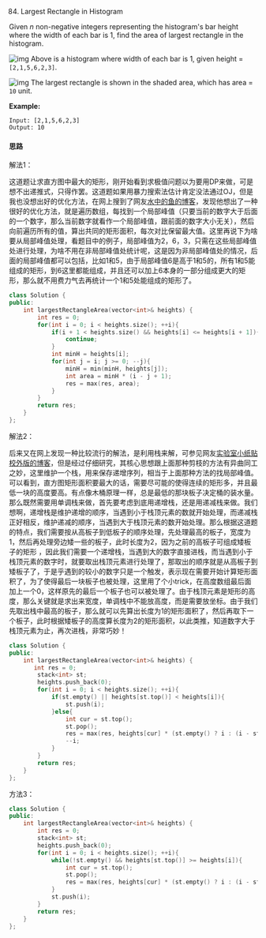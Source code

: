 84. Largest Rectangle in Histogram

Given *n* non-negative integers representing the histogram's bar height where the width of each bar is 1, find the area of largest rectangle in the histogram.

 

![img](https://assets.leetcode.com/uploads/2018/10/12/histogram.png)
Above is a histogram where width of each bar is 1, given height = `[2,1,5,6,2,3]`.

 

![img](https://assets.leetcode.com/uploads/2018/10/12/histogram_area.png)
The largest rectangle is shown in the shaded area, which has area = `10` unit.

 

**Example:**

```
Input: [2,1,5,6,2,3]
Output: 10
```

#### 思路

解法1：

这道题让求直方图中最大的矩形，刚开始看到求极值问题以为要用DP来做，可是想不出递推式，只得作罢。这道题如果用暴力搜索法估计肯定没法通过OJ，但是我也没想出好的优化方法，在网上搜到了网友[水中的鱼的博客](http://fisherlei.blogspot.com/2012/12/leetcode-largest-rectangle-in-histogram.html)，发现他想出了一种很好的优化方法，就是遍历数组，每找到一个局部峰值（只要当前的数字大于后面的一个数字，那么当前数字就看作一个局部峰值，跟前面的数字大小无关），然后向前遍历所有的值，算出共同的矩形面积，每次对比保留最大值。这里再说下为啥要从局部峰值处理，看题目中的例子，局部峰值为2，6，3，只需在这些局部峰值处进行处理，为啥不用在非局部峰值处统计呢，这是因为非局部峰值处的情况，后面的局部峰值都可以包括，比如1和5，由于局部峰值6是高于1和5的，所有1和5能组成的矩形，到6这里都能组成，并且还可以加上6本身的一部分组成更大的矩形，那么就不用费力气去再统计一个1和5处能组成的矩形了。

```c++
class Solution {
public:
    int largestRectangleArea(vector<int>& heights) {
        int res = 0;
        for(int i = 0; i < heights.size(); ++i){
            if(i + 1 < heights.size() && heights[i] <= heights[i + 1]){
                continue;
            }
            int minH = heights[i];
            for(int j = i; j >= 0; --j){
                minH = min(minH, heights[j]);
                int area = minH * (i - j + 1);
                res = max(res, area);
            }
        }
        return res;
    }
};
```

解法2：

后来又在网上发现一种比较流行的解法，是利用栈来解，可参见网友[实验室小纸贴校外版的博客](http://www.cnblogs.com/lichen782/p/leetcode_Largest_Rectangle_in_Histogram.html)，但是经过仔细研究，其核心思想跟上面那种剪枝的方法有异曲同工之妙，这里维护一个栈，用来保存递增序列，相当于上面那种方法的找局部峰值。可以看到，直方图矩形面积要最大的话，需要尽可能的使得连续的矩形多，并且最低一块的高度要高。有点像木桶原理一样，总是最低的那块板子决定桶的装水量。那么既然需要用单调栈来做，首先要考虑到底用递增栈，还是用递减栈来做。我们想啊，递增栈是维护递增的顺序，当遇到小于栈顶元素的数就开始处理，而递减栈正好相反，维护递减的顺序，当遇到大于栈顶元素的数开始处理。那么根据这道题的特点，我们需要按从高板子到低板子的顺序处理，先处理最高的板子，宽度为1，然后再处理旁边矮一些的板子，此时长度为2，因为之前的高板子可组成矮板子的矩形 ，因此我们需要一个递增栈，当遇到大的数字直接进栈，而当遇到小于栈顶元素的数字时，就要取出栈顶元素进行处理了，那取出的顺序就是从高板子到矮板子了，于是乎遇到的较小的数字只是一个触发，表示现在需要开始计算矩形面积了，为了使得最后一块板子也被处理，这里用了个小trick，在高度数组最后面加上一个0，这样原先的最后一个板子也可以被处理了。由于栈顶元素是矩形的高度，那么关键就是求出来宽度，单调栈中不能放高度，而是需要放坐标。由于我们先取出栈中最高的板子，那么就可以先算出长度为1的矩形面积了，然后再取下一个板子，此时根据矮板子的高度算长度为2的矩形面积，以此类推，知道数字大于栈顶元素为止，再次进栈，非常巧妙！

```c++
class Solution {
public:
    int largestRectangleArea(vector<int>& heights) {
       int res = 0;
        stack<int> st;
        heights.push_back(0);
        for(int i = 0; i < heights.size(); ++i){
            if(st.empty() || heights[st.top()] < heights[i]){
                st.push(i);
            }else{
                int cur = st.top();
                st.pop();
                res = max(res, heights[cur] * (st.empty() ? i : (i - st.top() - 1)));
                --i;
            }
        }
        return res;
    }
};
```

方法3：

```c++
class Solution {
public:
    int largestRectangleArea(vector<int>& heights) {
        int res = 0;
        stack<int> st;
        heights.push_back(0);
        for(int i = 0; i < heights.size(); ++i){
            while(!st.empty() && heights[st.top()] >= heights[i]){
                int cur = st.top();
                st.pop();
                res = max(res, heights[cur] * (st.empty() ? i : (i - st.top() - 1)));
            }
            st.push(i);
        }
        return res;
    }
};
```



